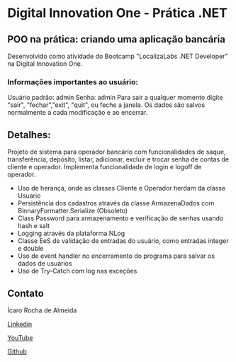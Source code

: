 # Digital Innovation One - Prática .NET

## POO na prática: criando uma aplicação bancária

Desenvolvido como atividade do Bootcamp "LocalizaLabs .NET Developer" na Digital Innovation One.

### Informações importantes ao usuário: 
Usuário padrão: admin Senha: admin
Para sair a qualquer momento digite "sair", "fechar","exit", "quit", ou feche a janela. Os dados são salvos normalmente a cada modificação e ao encerrar.

## Detalhes:
Projeto de sistema para operador bancário com funcionalidades de saque, transferência, depósito, listar, adicionar, excluir e trocar senha de contas de cliente e operador.
Implementa funcionalidade de login e logoff de operador.

- Uso de herança, onde as classes Cliente e Operador herdam da classe Usuario
- Persistência dos cadastros através da classe ArmazenaDados com BinnaryFormatter.Serialize (Obsoleto)
- Class Password para armazenamento e verificação de senhas usando hash e salt
- Logging através da plataforma NLog
- Classe EeS de validação de entradas do usuário, como entradas integer e double 
- Uso de event handler no encerramento do programa para salvar os dados de usuários
- Uso de Try-Catch com log nas exceções

## Contato

Ícaro Rocha de Almeida

[Linkedin](https://www.linkedin.com/in/ícaro-rocha-de-almeida/)

[YouTube](https://www.youtube.com/channel/UCTpkO-L3pK4nCA52ro8T0BA)

[Github](https://github.com/icaro-almeida)
